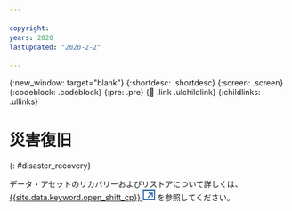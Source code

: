 ```yaml
---

copyright:
years: 2020
lastupdated: "2020-2-2"

---
```


{:new_window: target="blank"}
{:shortdesc: .shortdesc}
{:screen: .screen}
{:codeblock: .codeblock}
{:pre: .pre}
{:child: .link .ulchildlink}
{:childlinks: .ullinks}

# 災害復旧
{: #disaster_recovery}

データ・アセットのリカバリーおよびリストアについて詳しくは、[{{site.data.keyword.open_shift_cp}} ![新しいタブで開く](../../images/icons/launch-glyph.svg "新しいタブで開く")](https://docs.openshift.com/container-platform/4.4/backup_and_restore/disaster_recovery/about-disaster-recovery.html) を参照してください。
